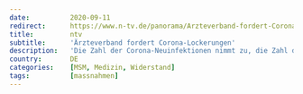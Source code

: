 ```yaml
---
date:          2020-09-11
redirect:      https://www.n-tv.de/panorama/Arzteverband-fordert-Corona-Lockerungen-article22029738.html
title:         ntv
subtitle:      'Ärzteverband fordert Corona-Lockerungen'
description:   'Die Zahl der Corona-Neuinfektionen nimmt zu, die Zahl der Intensivpatienten und die Sterbefälle bleiben dagegen auf niedrigem Niveau. Der Chef des Kassenärzte-Verbandes fordert deshalb, den "Panikmodus auszuschalten". Regeln, etwa für Veranstaltungen, sollten gelockert werden.'
country:       DE
categories:    [MSM, Medizin, Widerstand]
tags:          [massnahmen]
---
```

